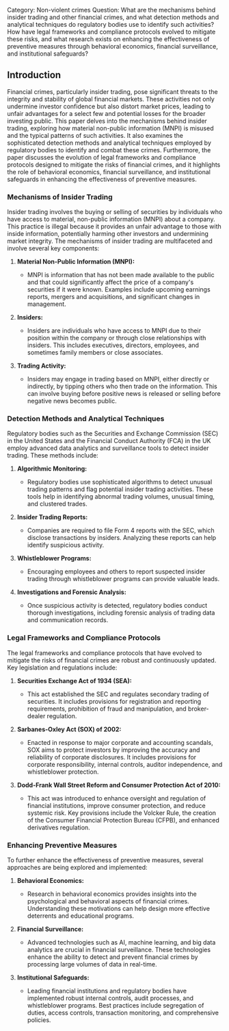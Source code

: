 Category: Non-violent crimes
Question: What are the mechanisms behind insider trading and other financial crimes, and what detection methods and analytical techniques do regulatory bodies use to identify such activities? How have legal frameworks and compliance protocols evolved to mitigate these risks, and what research exists on enhancing the effectiveness of preventive measures through behavioral economics, financial surveillance, and institutional safeguards?


## Introduction

Financial crimes, particularly insider trading, pose significant threats to the integrity and stability of global financial markets. These activities not only undermine investor confidence but also distort market prices, leading to unfair advantages for a select few and potential losses for the broader investing public. This paper delves into the mechanisms behind insider trading, exploring how material non-public information (MNPI) is misused and the typical patterns of such activities. It also examines the sophisticated detection methods and analytical techniques employed by regulatory bodies to identify and combat these crimes. Furthermore, the paper discusses the evolution of legal frameworks and compliance protocols designed to mitigate the risks of financial crimes, and it highlights the role of behavioral economics, financial surveillance, and institutional safeguards in enhancing the effectiveness of preventive measures.

### Mechanisms of Insider Trading

Insider trading involves the buying or selling of securities by individuals who have access to material, non-public information (MNPI) about a company. This practice is illegal because it provides an unfair advantage to those with inside information, potentially harming other investors and undermining market integrity. The mechanisms of insider trading are multifaceted and involve several key components:

1. **Material Non-Public Information (MNPI):**
   - MNPI is information that has not been made available to the public and that could significantly affect the price of a company's securities if it were known. Examples include upcoming earnings reports, mergers and acquisitions, and significant changes in management.

2. **Insiders:**
   - Insiders are individuals who have access to MNPI due to their position within the company or through close relationships with insiders. This includes executives, directors, employees, and sometimes family members or close associates.

3. **Trading Activity:**
   - Insiders may engage in trading based on MNPI, either directly or indirectly, by tipping others who then trade on the information. This can involve buying before positive news is released or selling before negative news becomes public.

### Detection Methods and Analytical Techniques

Regulatory bodies such as the Securities and Exchange Commission (SEC) in the United States and the Financial Conduct Authority (FCA) in the UK employ advanced data analytics and surveillance tools to detect insider trading. These methods include:

1. **Algorithmic Monitoring:**
   - Regulatory bodies use sophisticated algorithms to detect unusual trading patterns and flag potential insider trading activities. These tools help in identifying abnormal trading volumes, unusual timing, and clustered trades.

2. **Insider Trading Reports:**
   - Companies are required to file Form 4 reports with the SEC, which disclose transactions by insiders. Analyzing these reports can help identify suspicious activity.

3. **Whistleblower Programs:**
   - Encouraging employees and others to report suspected insider trading through whistleblower programs can provide valuable leads.

4. **Investigations and Forensic Analysis:**
   - Once suspicious activity is detected, regulatory bodies conduct thorough investigations, including forensic analysis of trading data and communication records.

### Legal Frameworks and Compliance Protocols

The legal frameworks and compliance protocols that have evolved to mitigate the risks of financial crimes are robust and continuously updated. Key legislation and regulations include:

1. **Securities Exchange Act of 1934 (SEA):**
   - This act established the SEC and regulates secondary trading of securities. It includes provisions for registration and reporting requirements, prohibition of fraud and manipulation, and broker-dealer regulation.

2. **Sarbanes-Oxley Act (SOX) of 2002:**
   - Enacted in response to major corporate and accounting scandals, SOX aims to protect investors by improving the accuracy and reliability of corporate disclosures. It includes provisions for corporate responsibility, internal controls, auditor independence, and whistleblower protection.

3. **Dodd-Frank Wall Street Reform and Consumer Protection Act of 2010:**
   - This act was introduced to enhance oversight and regulation of financial institutions, improve consumer protection, and reduce systemic risk. Key provisions include the Volcker Rule, the creation of the Consumer Financial Protection Bureau (CFPB), and enhanced derivatives regulation.

### Enhancing Preventive Measures

To further enhance the effectiveness of preventive measures, several approaches are being explored and implemented:

1. **Behavioral Economics:**
   - Research in behavioral economics provides insights into the psychological and behavioral aspects of financial crimes. Understanding these motivations can help design more effective deterrents and educational programs.

2. **Financial Surveillance:**
   - Advanced technologies such as AI, machine learning, and big data analytics are crucial in financial surveillance. These technologies enhance the ability to detect and prevent financial crimes by processing large volumes of data in real-time.

3. **Institutional Safeguards:**
   - Leading financial institutions and regulatory bodies have implemented robust internal controls, audit processes, and whistleblower programs. Best practices include segregation of duties, access controls, transaction monitoring, and comprehensive policies.

